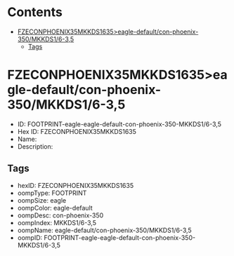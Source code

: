 



Contents
========

* [FZECONPHOENIX35MKKDS1635>eagle-default/con-phoenix-350/MKKDS1/6-3,5](#fzeconphoenix35mkkds1635eagle-defaultcon-phoenix-350mkkds16-35)
	* [Tags](#tags)

# FZECONPHOENIX35MKKDS1635>eagle-default/con-phoenix-350/MKKDS1/6-3,5

- ID: FOOTPRINT-eagle-eagle-default-con-phoenix-350-MKKDS1/6-3,5
- Hex ID: FZECONPHOENIX35MKKDS1635
- Name: 
- Description: 

## Tags

- hexID: FZECONPHOENIX35MKKDS1635
- oompType: FOOTPRINT
- oompSize: eagle
- oompColor: eagle-default
- oompDesc: con-phoenix-350
- oompIndex: MKKDS1/6-3,5
- oompName: eagle-default/con-phoenix-350/MKKDS1/6-3,5
- oompID: FOOTPRINT-eagle-eagle-default-con-phoenix-350-MKKDS1/6-3,5
